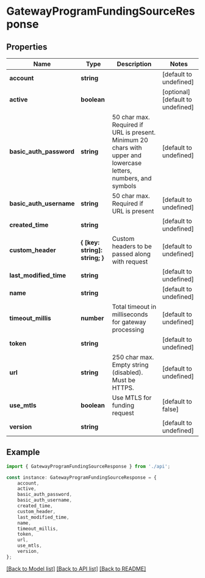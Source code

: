 # GatewayProgramFundingSourceResponse


## Properties

Name | Type | Description | Notes
------------ | ------------- | ------------- | -------------
**account** | **string** |  | [default to undefined]
**active** | **boolean** |  | [optional] [default to undefined]
**basic_auth_password** | **string** | 50 char max. Required if URL is present. Minimum 20 chars with upper and lowercase letters, numbers, and symbols | [default to undefined]
**basic_auth_username** | **string** | 50 char max. Required if URL is present | [default to undefined]
**created_time** | **string** |  | [default to undefined]
**custom_header** | **{ [key: string]: string; }** | Custom headers to be passed along with request | [default to undefined]
**last_modified_time** | **string** |  | [default to undefined]
**name** | **string** |  | [default to undefined]
**timeout_millis** | **number** | Total timeout in milliseconds for gateway processing | [default to undefined]
**token** | **string** |  | [default to undefined]
**url** | **string** | 250 char max. Empty string (disabled). Must be HTTPS. | [default to undefined]
**use_mtls** | **boolean** | Use MTLS for funding request | [default to false]
**version** | **string** |  | [default to undefined]

## Example

```typescript
import { GatewayProgramFundingSourceResponse } from './api';

const instance: GatewayProgramFundingSourceResponse = {
    account,
    active,
    basic_auth_password,
    basic_auth_username,
    created_time,
    custom_header,
    last_modified_time,
    name,
    timeout_millis,
    token,
    url,
    use_mtls,
    version,
};
```

[[Back to Model list]](../README.md#documentation-for-models) [[Back to API list]](../README.md#documentation-for-api-endpoints) [[Back to README]](../README.md)
